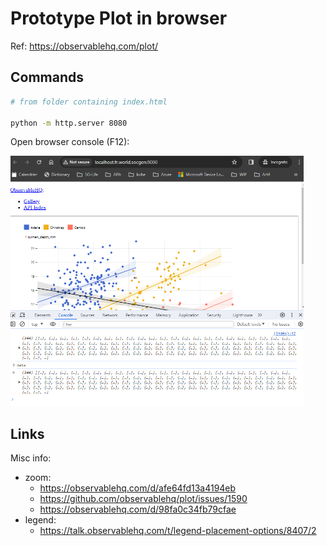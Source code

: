 # Prototype Plot in browser

Ref: <https://observablehq.com/plot/>

## Commands

```sh
# from folder containing index.html

python -m http.server 8080
```

Open browser console (F12):

<img src="img/snapshot.png" height="400" alt="missing">

## Links

Misc info:

+ zoom:
  + <https://observablehq.com/d/afe64fd13a4194eb>
  + <https://github.com/observablehq/plot/issues/1590>
  + <https://observablehq.com/d/98fa0c34fb79cfae>
+ legend:
  + <https://talk.observablehq.com/t/legend-placement-options/8407/2>
